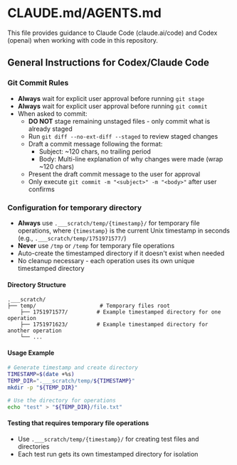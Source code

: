 # CLAUDE.md/AGENTS.md

This file provides guidance to Claude Code (claude.ai/code) and Codex (openai) when working with code in this repository.

## General Instructions for Codex/Claude Code

### Git Commit Rules

- **Always** wait for explicit user approval before running `git stage`
- **Always** wait for explicit user approval before running `git commit`
- When asked to commit:
  - **DO NOT** stage remaining unstaged files - only commit what is already staged
  - Run `git diff --no-ext-diff --staged` to review staged changes
  - Draft a commit message following the format:
     - Subject: ~120 chars, no trailing period
     - Body: Multi-line explanation of why changes were made (wrap ~120 chars)
  - Present the draft commit message to the user for approval
  - Only execute `git commit -m "<subject>" -m "<body>"` after user confirms

### Configuration for temporary directory

- **Always** use `.___scratch/temp/{timestamp}/` for temporary file operations, where `{timestamp}` is the current Unix timestamp in seconds (e.g., `.___scratch/temp/1751971577/`)
- **Never** use `/tmp` or `/temp` for temporary file operations
- Auto-create the timestamped directory if it doesn't exist when needed
- No cleanup necessary - each operation uses its own unique timestamped directory

#### Directory Structure

```
.___scratch/
├── temp/                    # Temporary files root
    ├── 1751971577/         # Example timestamped directory for one operation
    ├── 1751971623/         # Example timestamped directory for another operation
    └── ...
```

#### Usage Example
```bash
# Generate timestamp and create directory
TIMESTAMP=$(date +%s)
TEMP_DIR=".___scratch/temp/${TIMESTAMP}"
mkdir -p "${TEMP_DIR}"

# Use the directory for operations
echo "test" > "${TEMP_DIR}/file.txt"
```

#### Testing that requires temporary file operations
- Use `.___scratch/temp/{timestamp}/` for creating test files and directories
- Each test run gets its own timestamped directory for isolation

